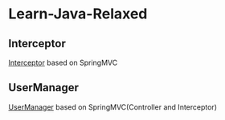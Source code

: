 # Learn-Java-Relaxed
## Interceptor
[Interceptor](https://github.com/aotusoft/Learn-Java-Relaxed/tree/main/Interceptor "Interceptor") based on SpringMVC
## UserManager 
[UserManager](https://github.com/aotusoft/Learn-Java-Relaxed/tree/main/UserManager "UserManager") based on SpringMVC(Controller and Interceptor)
